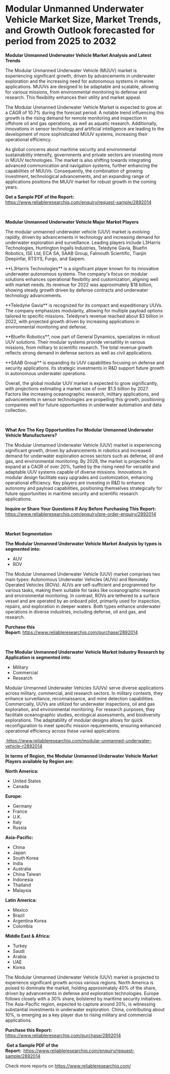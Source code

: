 <p><h1>Modular Unmanned Underwater Vehicle Market Size, Market Trends, and Growth Outlook forecasted for period from 2025 to 2032</h1></p><p><strong>Modular Unmanned Underwater Vehicle Market Analysis and Latest Trends</strong></p>
<p><p>The Modular Unmanned Underwater Vehicle (MUUV) market is experiencing significant growth, driven by advancements in underwater exploration and the increasing need for autonomous systems in marine applications. MUUVs are designed to be adaptable and scalable, allowing for various missions, from environmental monitoring to defense and research. This flexibility enhances their utility and market appeal.</p><p>The Modular Unmanned Underwater Vehicle Market is expected to grow at a CAGR of 10.7% during the forecast period. A notable trend influencing this growth is the rising demand for remote monitoring and inspection in offshore oil and gas operations, as well as aquatic research. Additionally, innovations in sensor technology and artificial intelligence are leading to the development of more sophisticated MUUV systems, increasing their operational efficiency.</p><p>As global concerns about maritime security and environmental sustainability intensify, governments and private sectors are investing more in MUUV technologies. The market is also shifting towards integrating advanced communication and navigation systems, further enhancing the capabilities of MUUVs. Consequently, the combination of growing investment, technological advancements, and an expanding range of applications positions the MUUV market for robust growth in the coming years.</p></p>
<p><strong>Get a Sample PDF of the Report:&nbsp;</strong> <a href="https://www.reliableresearchiq.com/enquiry/request-sample/2892014?utm_campaign=2299&utm_medium=2&utm_source=Github&utm_content=ia&utm_term=15032025&utm_id=modular-unmanned-underwater-vehicle">https://www.reliableresearchiq.com/enquiry/request-sample/2892014</a></p>
<p>&nbsp;</p>
<p><strong>Modular Unmanned Underwater Vehicle Major Market Players</strong></p>
<p><p>The modular unmanned underwater vehicle (UUV) market is evolving rapidly, driven by advancements in technology and increasing demand for underwater exploration and surveillance. Leading players include L3Harris Technologies, Huntington Ingalls Industries, Teledyne Gavia, Bluefin Robotics, ISE Ltd, ECA SA, SAAB Group, Falmouth Scientific, Tianjin Deepinfar, RTSYS, Furgo, and Saipem.</p><p>**L3Harris Technologies** is a significant player known for its innovative underwater autonomous systems. The company's focus on modular solutions enhances operational flexibility and customization, aligning well with market needs. Its revenue for 2022 was approximately $18 billion, showing steady growth driven by defense contracts and underwater technology advancements.</p><p>**Teledyne Gavia** is recognized for its compact and expeditionary UUVs. The company emphasizes modularity, allowing for multiple payload options tailored to specific missions. Teledyne’s revenue reached about $3 billion in 2022, with projected growth driven by increasing applications in environmental monitoring and defense.</p><p>**Bluefin Robotics**, now part of General Dynamics, specializes in robust UUV solutions. Their modular systems provide versatility in various missions, from military to scientific research. The total revenue growth reflects strong demand in defense sectors as well as civil applications.</p><p>**SAAB Group** is expanding its UUV capabilities focusing on defense and security applications. Its strategic investments in R&D support future growth in autonomous underwater operations.</p><p>Overall, the global modular UUV market is expected to grow significantly, with projections estimating a market size of over $1.5 billion by 2027. Factors like increasing oceanographic research, military applications, and advancements in sensor technologies are propelling this growth, positioning companies well for future opportunities in underwater automation and data collection.</p></p>
<p>&nbsp;</p>
<p><strong>What Are The Key Opportunities For Modular Unmanned Underwater Vehicle Manufacturers?</strong></p>
<p><p>The Modular Unmanned Underwater Vehicle (UUV) market is experiencing significant growth, driven by advancements in robotics and increased demand for underwater exploration across sectors such as defense, oil and gas, and environmental monitoring. By 2028, the market is projected to expand at a CAGR of over 20%, fueled by the rising need for versatile and adaptable UUV systems capable of diverse missions. Innovations in modular design facilitate easy upgrades and customization, enhancing operational efficiency. Key players are investing in R&D to enhance autonomy and payload capabilities, positioning themselves strategically for future opportunities in maritime security and scientific research applications.</p></p>
<p><strong>Inquire or Share Your Questions If Any Before Purchasing This Report:</strong> <a href="https://www.reliableresearchiq.com/enquiry/pre-order-enquiry/2892014?utm_campaign=2299&utm_medium=2&utm_source=Github&utm_content=ia&utm_term=15032025&utm_id=modular-unmanned-underwater-vehicle">https://www.reliableresearchiq.com/enquiry/pre-order-enquiry/2892014</a></p>
<p>&nbsp;</p>
<p><strong>Market Segmentation</strong></p>
<p><strong>The Modular Unmanned Underwater Vehicle Market Analysis by types is segmented into:</strong></p>
<p><ul><li>AUV</li><li>ROV</li></ul></p>
<p><p>The Modular Unmanned Underwater Vehicle (UUV) market comprises two main types: Autonomous Underwater Vehicles (AUVs) and Remotely Operated Vehicles (ROVs). AUVs are self-sufficient and programmed for various tasks, making them suitable for tasks like oceanographic research and environmental monitoring. In contrast, ROVs are tethered to a surface vessel and are operated by an onboard pilot, primarily used for inspection, repairs, and exploration in deeper waters. Both types enhance underwater operations in diverse industries, including defense, oil and gas, and research.</p></p>
<p><strong>Purchase this Report:&nbsp;</strong><a href="https://www.reliableresearchiq.com/purchase/2892014?utm_campaign=2299&utm_medium=2&utm_source=Github&utm_content=ia&utm_term=15032025&utm_id=modular-unmanned-underwater-vehicle">https://www.reliableresearchiq.com/purchase/2892014</a></p>
<p>&nbsp;</p>
<p><strong>The Modular Unmanned Underwater Vehicle Market Industry Research by Application is segmented into:</strong></p>
<p><ul><li>Military</li><li>Commercial</li><li>Research</li></ul></p>
<p><p>Modular Unmanned Underwater Vehicles (UUVs) serve diverse applications across military, commercial, and research sectors. In military contexts, they enhance surveillance, reconnaissance, and mine detection capabilities. Commercially, UUVs are utilized for underwater inspections, oil and gas exploration, and environmental monitoring. For research purposes, they facilitate oceanographic studies, ecological assessments, and biodiversity explorations. The adaptability of modular designs allows for quick reconfiguration to meet specific mission requirements, ensuring enhanced operational efficiency across these varied applications.</p></p>
<p><a href="https://www.reliableresearchiq.com/modular-unmanned-underwater-vehicle-r2892014?utm_campaign=2299&utm_medium=2&utm_source=Github&utm_content=ia&utm_term=15032025&utm_id=modular-unmanned-underwater-vehicle">&nbsp;https://www.reliableresearchiq.com/modular-unmanned-underwater-vehicle-r2892014</a></p>
<p><strong>In terms of Region, the Modular Unmanned Underwater Vehicle Market Players available by Region are:</strong></p>
<p>
    <p> <strong> North America: </strong>
        <ul>
            <li>United States</li>
            <li>Canada</li>
        </ul>
        </p> 
    <p> <strong> Europe: </strong>
        <ul>
            <li>Germany</li>
            <li>France</li>
            <li>U.K.</li>
            <li>Italy</li>
            <li>Russia</li>
        </ul>
        </p> 
    <p> <strong> Asia-Pacific: </strong>
        <ul>
            <li>China</li>
            <li>Japan</li>
            <li>South Korea</li>
            <li>India</li>
            <li>Australia</li>
            <li>China Taiwan</li>
            <li>Indonesia</li>
            <li>Thailand</li>
            <li>Malaysia</li>
        </ul>
        </p> 
    <p> <strong> Latin America: </strong>
        <ul>
            <li>Mexico</li>
            <li>Brazil</li>
            <li>Argentina Korea</li>
            <li>Colombia</li>
        </ul>
        </p> 
    <p> <strong> Middle East & Africa: </strong>
        <ul>
            <li>Turkey</li>
            <li>Saudi</li>
            <li>Arabia</li>
            <li>UAE</li>
            <li>Korea</li>
        </ul>
    </p>
    </p>
<p><p>The Modular Unmanned Underwater Vehicle (UUV) market is projected to experience significant growth across various regions. North America is poised to dominate the market, holding approximately 40% of the share, driven by advancements in defense and exploration technologies. Europe follows closely with a 30% share, bolstered by maritime security initiatives. The Asia-Pacific region, expected to capture around 20%, is witnessing substantial investments in underwater exploration. China, contributing about 10%, is emerging as a key player due to rising military and commercial applications.</p></p>
<p><strong>Purchase this Report: </strong><a href="https://www.reliableresearchiq.com/purchase/2892014?utm_campaign=2299&utm_medium=2&utm_source=Github&utm_content=ia&utm_term=15032025&utm_id=modular-unmanned-underwater-vehicle">https://www.reliableresearchiq.com/purchase/2892014</a></p>
<p>&nbsp;<strong>Get a Sample PDF of the Report:&nbsp;&nbsp;</strong><a href="https://www.reliableresearchiq.com/enquiry/request-sample/2892014?utm_campaign=2299&utm_medium=2&utm_source=Github&utm_content=ia&utm_term=15032025&utm_id=modular-unmanned-underwater-vehicle">https://www.reliableresearchiq.com/enquiry/request-sample/2892014</a></p>
<p><strong></strong></p>
<p>Check more reports on <a href="https://www.reliableresearchiq.com/?utm_campaign=2299&utm_medium=2&utm_source=Github&utm_content=ia&utm_term=15032025&utm_id=modular-unmanned-underwater-vehicle">https://www.reliableresearchiq.com/</a></p>
